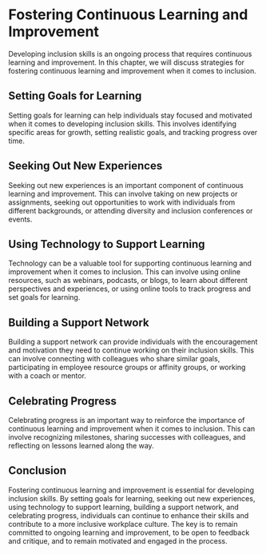 Fostering Continuous Learning and Improvement
==========================================================================================

Developing inclusion skills is an ongoing process that requires continuous learning and improvement. In this chapter, we will discuss strategies for fostering continuous learning and improvement when it comes to inclusion.

Setting Goals for Learning
--------------------------

Setting goals for learning can help individuals stay focused and motivated when it comes to developing inclusion skills. This involves identifying specific areas for growth, setting realistic goals, and tracking progress over time.

Seeking Out New Experiences
---------------------------

Seeking out new experiences is an important component of continuous learning and improvement. This can involve taking on new projects or assignments, seeking out opportunities to work with individuals from different backgrounds, or attending diversity and inclusion conferences or events.

Using Technology to Support Learning
------------------------------------

Technology can be a valuable tool for supporting continuous learning and improvement when it comes to inclusion. This can involve using online resources, such as webinars, podcasts, or blogs, to learn about different perspectives and experiences, or using online tools to track progress and set goals for learning.

Building a Support Network
--------------------------

Building a support network can provide individuals with the encouragement and motivation they need to continue working on their inclusion skills. This can involve connecting with colleagues who share similar goals, participating in employee resource groups or affinity groups, or working with a coach or mentor.

Celebrating Progress
--------------------

Celebrating progress is an important way to reinforce the importance of continuous learning and improvement when it comes to inclusion. This can involve recognizing milestones, sharing successes with colleagues, and reflecting on lessons learned along the way.

Conclusion
----------

Fostering continuous learning and improvement is essential for developing inclusion skills. By setting goals for learning, seeking out new experiences, using technology to support learning, building a support network, and celebrating progress, individuals can continue to enhance their skills and contribute to a more inclusive workplace culture. The key is to remain committed to ongoing learning and improvement, to be open to feedback and critique, and to remain motivated and engaged in the process.
